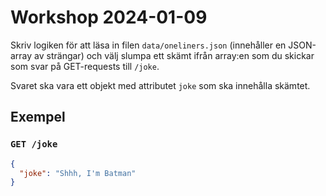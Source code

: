 # Workshop 2024-01-09

Skriv logiken för att läsa in filen `data/oneliners.json` (innehåller en JSON-array av strängar) och välj slumpa ett skämt ifrån array:en som du skickar som svar på GET-requests till `/joke`.

Svaret ska vara ett objekt med attributet `joke` som ska innehålla skämtet.

## Exempel

### `GET /joke`

```json
{
  "joke": "Shhh, I'm Batman"
}
```

